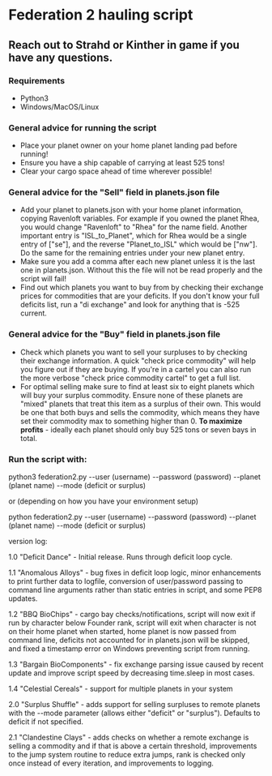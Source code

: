 # Federation 2 hauling script
## Reach out to Strahd or Kinther in game if you have any questions.

### Requirements
* Python3
* Windows/MacOS/Linux

### General advice for running the script
* Place your planet owner on your home planet landing pad before running!
* Ensure you have a ship capable of carrying at least 525 tons!
* Clear your cargo space ahead of time wherever possible!

### General advice for the "Sell" field in planets.json file
* Add your planet to planets.json with your home planet information, copying
Ravenloft variables.  For example if you owned the planet Rhea, you would
change "Ravenloft" to "Rhea" for the name field.  Another important entry
is "ISL_to_Planet", which for Rhea would be a single entry of ["se"], and
the reverse "Planet_to_ISL" which would be ["nw"].  Do the same for the
remaining entries under your new planet entry.
* Make sure you add a comma after each new planet unless it is the last one
in planets.json.  Without this the file will not be read properly and the script
will fail!
* Find out which planets you want to buy from by checking their exchange
prices for commodities that are your deficits.  If you don't know your full
deficits list, run a "di exchange" and look for anything that is -525 current.

### General advice for the "Buy" field in planets.json file
* Check which planets you want to sell your surpluses to by checking their
exchange information.  A quick "check price commodity" will help you figure
out if they are buying.  If you're in a cartel you can also run the more
verbose "check price commodity cartel" to get a full list.
* For optimal selling make sure to find at least six to eight planets which will
buy your surplus commodity.  Ensure none of these planets are "mixed" planets
that treat this item as a surplus of their own.  This would be one that both
buys and sells the commodity, which means they have set their commodity max to
something higher than 0. **To maximize profits** - ideally each planet should
only buy 525 tons or seven bays in total.

### Run the script with:

python3 federation2.py --user (username) --password (password) --planet
(planet name) --mode (deficit or surplus)

or (depending on how you have your environment setup)

python federation2.py --user (username) --password (password) --planet
(planet name) --mode (deficit or surplus)

version log:

1.0 "Deficit Dance" - Initial release.  Runs through deficit loop cycle.

1.1 "Anomalous Alloys" - bug fixes in deficit loop logic, minor enhancements
to print further data to logfile, conversion of user/password passing to
command line arguments rather than static entries in script, and some PEP8
updates.

1.2 "BBQ BioChips" - cargo bay checks/notifications, script will now exit
if run by character below Founder rank, script will exit when character is not
on their home planet when started, home planet is now passed from command line,
deficits not accounted for in planets.json will be skipped, and fixed a
timestamp error on Windows preventing script from running.

1.3 "Bargain BioComponents" - fix exchange parsing issue caused by recent
update and improve script speed by decreasing time.sleep in most cases.

1.4 "Celestial Cereals" - support for multiple planets in your system

2.0 "Surplus Shuffle" - adds support for selling surpluses to remote planets
with the --mode parameter (allows either "deficit" or "surplus").  Defaults
to deficit if not specified.

2.1 "Clandestine Clays" - adds checks on whether a remote exchange is selling
a commodity and if that is above a certain threshold, improvements to the jump
system routine to reduce extra jumps, rank is checked only once instead of
every iteration, and improvements to logging.
